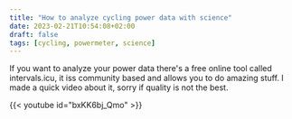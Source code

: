 ```yaml
---
title: "How to analyze cycling power data with science"
date: 2023-02-21T10:54:08+02:00
draft: false
tags: [cycling, powermeter, science]
---
```


If you want to analyze your power data there's a free online tool called intervals.icu, it iss community based and allows you to do amazing stuff. I made a quick video about it, sorry if quality is not the best. 

{{< youtube id="bxKK6bj_Qmo" >}}

